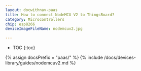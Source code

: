 ```yaml
---
layout: docwithnav-paas
title: How to connect NodeMCU V2 to ThingsBoard?
category: Microcontrollers
chip: esp8266
deviceImageFileName: nodemcuv2.jpg

---
```


* TOC
{:toc}

{% assign docsPrefix = "paas/" %}
{% include /docs/devices-library/guides/nodemcuv2.md %}
